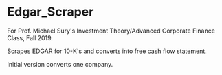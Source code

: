 # Edgar_Scraper

For Prof. Michael Sury's Investment Theory/Advanced Corporate Finance Class, Fall 2019.

Scrapes EDGAR for 10-K's and converts into free cash flow statement.

Initial version converts one company.
